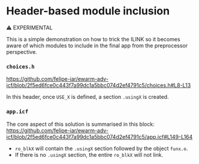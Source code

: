 # Header-based module inclusion

:warning: EXPERIMENTAL

This is a simple demonstration on how to trick the ILINK so it becomes aware of which modules to include in the final app from the preprocessor perspective.

### `choices.h`
https://github.com/felipe-iar/ewarm-adv-icf/blob/2f5ed6fce0c443f7a99dc1a5bbc074d2ef4791c5/choices.h#L8-L13

In this header, once `USE_X` is defined, a section `.usingX` is created.


### `app.icf`
The core aspect of this solution is summarised in this block:
https://github.com/felipe-iar/ewarm-adv-icf/blob/2f5ed6fce0c443f7a99dc1a5bbc074d2ef4791c5/app.icf#L149-L164

- `ro_blkX` will contain the `.usingX` section followed by the object `funx.o`.
- If there is no `.usingX` section, the entire `ro_blkX` will not link.
